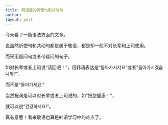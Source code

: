 ```yaml
---
title: 韩语里的祈使句和共动句 
author:
layout: post
---
```

<p>今天看了一篇语法方面的文章。</p>
<p>说虽然祈使句和共动句都是属于敬语，都是却一般不对长辈和上司使用。</p>
<p>而采用疑问句或者带疑问的句子。</p>
<p>如对长辈或者上司说“请回吧！”，用韩语表达是“돌아가시지요”或者"돌아가시겠습니까?",</p>
<p>而不是"돌아가세요."</p>
<p>当然祝词是可以对长辈或者上司说的，如“祝您健康！”，</p>
<p>就可以说“건강하세요!”。</p>
<p>真有意思！看来敬语也算是韩语学习中的难点了。</p>
